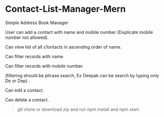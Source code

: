 # Contact-List-Manager-Mern
Simple Address Book Manager 

User can add a contact with name and mobile number (Duplicate mobile number not allowed). 

Can view list of all c1ontacts in ascending order of name. 

 Can filter records with name. 

Can filter records with mobile number. 

(filtering should be phrase search, Ex Deepak can be search by typing only De or Dep) . 

Can edit a contact. 

Can delete a contact. 
> git clone or download zip and run npm install and npm start
